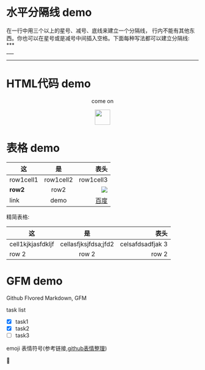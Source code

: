 # 水平分隔线 demo
在一行中用三个以上的星号、减号、底线来建立一个分隔线，
行内不能有其他东西。你也可以在星号或是减号中间插入空格。下面每种写法都可以建立分隔线:  
	\***  
	\___

***
# HTML代码 demo
<p align="center">come on</p>
<!--
这些文字会被忽略！
这一行同样！
-->
<p align="center">
	<img src="https://www.baidu.com/img/bd_logo1.png" width="40px" height="40px"/>
</p>

# 表格 demo

| 这 |是|表头|
|-----|:----:|----:|
|row1cell1|row1cell2|row1cell3|
|**row2**|row2|![][baidu_logo]|
|link|demo|[百度]|

精简表格:  


 这        |   是        |   表头       
----   |:------:|-------:   
 cell1kjkjasfdkljf | cellasfjksjfdsa;jfd2  | celsafdsadfjak 3     
 row 2 | row 2  | row 2    

# GFM demo
Github Flvored Markdown, GFM

task list

- [x] task1
- [x] task2
- [ ] task3

emoji 表情符号(参考链接,[github表情整理](https://github.com/guodongxiaren/README/blob/master/emoji.md))

:snake:
<!--下面是本文中用到的链接引用-->
[baidu_logo]:https://www.baidu.com/img/bd_logo1.png
[百度]:https://baidu.com
